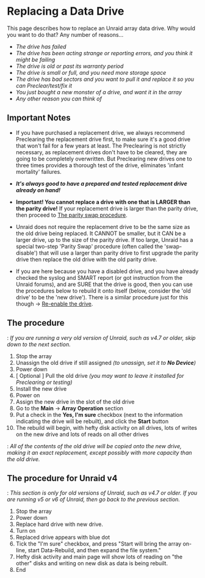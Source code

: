 # Replacing a Data Drive

This page describes how to replace an Unraid array data drive. Why
would you want to do that? Any number of reasons...

- _The drive has failed_
- _The drive has been acting strange or reporting errors, and you
  think it might be failing_
- _The drive is old or past its warranty period_
- _The drive is small or full, and you need more storage space_
- _The drive has bad sectors and you want to pull it and replace it so
  you can Preclear/test/fix it_
- _You just bought a new monster of a drive, and want it in the array_
- _Any other reason you can think of_

## Important Notes

- If you have purchased a replacement drive, we always recommend
  Preclearing the replacement drive first, to make sure it's a good
  drive that won't fail for a few years at least. The Preclearing is
  not strictly necessary, as replacement drives don't have to be
  cleared, they are going to be completely overwritten. But
  Preclearing new drives one to three times provides a thorough test
  of the drive, eliminates 'infant mortality' failures.

- **_It's always good to have a prepared and tested replacement drive
  already on hand!_**

- **Important! You cannot replace a drive with one that is LARGER than
  the parity drive!** If your replacement drive is larger than the
  parity drive, then proceed to [The parity swap
  procedure](parity-swap-procedure.md).

- Unraid does not require the replacement drive to be the same size as
  the old drive being replaced. It CANNOT be smaller, but it CAN be a
  larger drive, up to the size of the parity drive. If too large,
  Unraid has a special two-step 'Parity Swap' procedure (often
  called the 'swap-disable') that will use a larger than parity
  drive to first upgrade the parity drive then replace the old drive
  with the old parity drive.

- If you are here because you have a disabled drive, and you have
  already checked the syslog and SMART report (or got instruction from
  the Unraid forums), and are SURE that the drive is good, then you
  can use the procedures below to rebuild it onto itself (below,
  consider the 'old drive' to be the 'new drive'). There is a
  similar procedure just for this though -\> [Re-enable the
  drive](/unraid-os/manual/storage-management.md#rebuilding-a-drive-onto-itself).

## The procedure

: _If you are running a very old version of Unraid, such as v4.7 or
older, skip down to the next section._

1. Stop the array
2. Unassign the old drive if still assigned _(to unassign, set it to
   **No Device**)_
3. Power down
4. [ Optional ] Pull the old drive _(you may want to leave it
   installed for Preclearing or testing)_
5. Install the new drive
6. Power on
7. Assign the new drive in the slot of the old drive
8. Go to the **Main** -\> **Array Operation** section
9. Put a check in the **Yes, I'm sure** checkbox (next to the
   information indicating the drive will be rebuilt), and click the
   **Start** button
10. The rebuild will begin, with hefty disk activity on all drives, lots
    of writes on the new drive and lots of reads on all other drives

: _All of the contents of the old drive will be copied onto the new
drive, making it an exact replacement, except possibly with more
capacity than the old drive._

## The procedure for Unraid v4

: _This section is only for old versions of Unraid, such as v4.7 or
older. If you are running v5 or v6 of Unraid, then go back to the
previous section._

1. Stop the array
2. Power down
3. Replace hard drive with new drive.
4. Turn on
5. Replaced drive appears with blue dot
6. Tick the "I'm sure" checkbox, and press "Start will bring the
   array on-line, start Data-Rebuild, and then expand the file
   system."
7. Hefty disk activity and main page will show lots of reading on "the
   other" disks and writing on new disk as data is being rebuilt.
8. End
